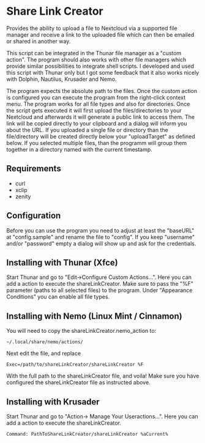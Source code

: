 Share Link Creator
==================

Provides the ability to upload a file to Nextcloud via a supported file manager
and receive a link to the uploaded file which can then be emailed or shared in
another way.

This script can be integrated in the Thunar file manager as a "custom
action". The program should also works with other file managers which provide
similar possibilities to integrate shell scripts. I developed and used this
script with Thunar only but I got some feedback that it also works nicely with
Dolphin, Nautilus, Krusader and Nemo.

The program expects the absolute path to the files.  Once the custom action is
configured you can execute the program from the right-click context menu. The
program works for all file types and also for directories. Once the script gets
executed it will first upload the files/directories to your Nextcloud and
afterwards it will generate a public link to access them. The link will be
copied directly to your clipboard and a dialog will inform you about the
URL. If you uploaded a single file or directory than the file/directory will be
created directly below your "uploadTarget" as defined below. If you selected
multiple files, than the programm will group them together in a directory named
with the current timestamp.

Requirements
------------

- curl
- xclip
- zenity

Configuration
-------------

Before you can use the program you need to adjust at least the "baseURL" at
"config.sample" and rename the file to "config". If you keep "username" and/or
"password" empty a dialog will show up and ask for the credentials.


Installing with Thunar (Xfce)
-----------------------------

Start Thunar and go to "Edit->Configure Custom Actions...". Here you can add a
action to execute the shareLinkCreator. Make sure to pass the "%F" parameter
(paths to all selected files) to the program. Under "Appearance Conditions" you
can enable all file types.


Installing with Nemo (Linux Mint / Cinnamon)
--------------------------------------------

You will need to copy the shareLinkCreator.nemo_action to:

    ~/.local/share/nemo/actions/

Next edit the file, and replace

    Exec=/path/to/shareLinkCreator/shareLinkCreator %F

With the full path to the shareLinkCreator file, and voila!  Make sure you have
configured the shareLinkCreator file as instructed above.

Installing with Krusader
------------------------

Start Thunar and go to "Action-> Manage Your Useractions...". Here you can add a
action to execute the shareLinkCreator.

```Command: PathToShareLinkCreator/shareLinkCreator %aCurrent%```
